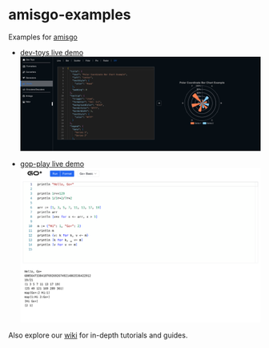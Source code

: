 # amisgo-examples

Examples for [amisgo](https://github.com/zrcoder/amisgo)

- [dev-toys live demo](https://amisgo-dtoy.up.railway.app)
  ![devtoys](dtoy.png)

- [gop-play live demo](https://amisgo-gopplay.up.railway.app)
  ![gop-play](gop-play.png)

Also explore our [wiki](https://github.com/zrcoder/amisgo/wiki) for in-depth tutorials and guides.
